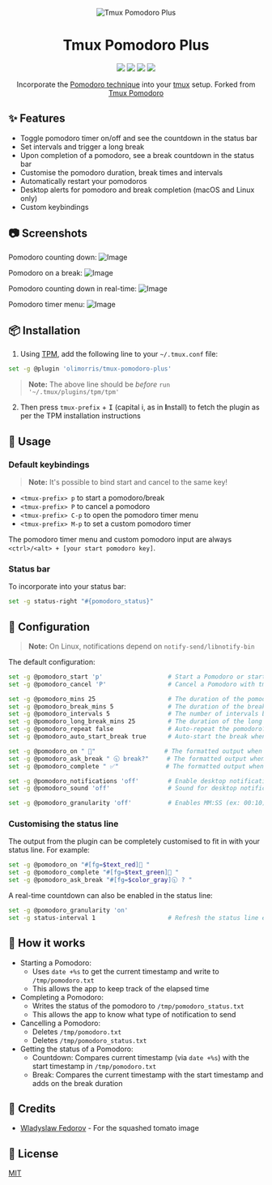 <p align="center">
<img src="https://user-images.githubusercontent.com/9512444/179077304-a6c31ccb-ad8f-41d9-97f8-f09a1c4935ad.png" alt="Tmux Pomodoro Plus" />
</p>

<h1 align="center">Tmux Pomodoro Plus</h1>

<p align="center">
<a href="https://github.com/olimorris/tmux-pomodoro-plus/stargazers"><img src="https://img.shields.io/github/stars/olimorris/tmux-pomodoro-plus?color=c678dd&logoColor=e06c75&style=for-the-badge"></a>
<a href="https://github.com/olimorris/tmux-pomodoro-plus/issues"><img src="https://img.shields.io/github/issues/olimorris/tmux-pomodoro-plus?color=%23d19a66&style=for-the-badge"></a>
<a href="https://github.com/olimorris/tmux-pomodoro-plus/blob/main/LICENSE.md"><img src="https://img.shields.io/github/license/olimorris/tmux-pomodoro-plus?style=for-the-badge"></a>
<a href="https://github.com/olimorris/tmux-pomodoro-plus/actions/workflows/test.yml"><img src="https://img.shields.io/github/actions/workflow/status/olimorris/tmux-pomodoro-plus/test.yml?branch=main&label=tests&style=for-the-badge"></a>
</p>

<p align="center">
Incorporate the <a href="https://en.wikipedia.org/wiki/Pomodoro_Technique">Pomodoro technique</a> into your <a href="https://github.com/tmux/tmux">tmux</a> setup. Forked from <a href="https://github.com/alexanderjeurissen/tmux-pomodoro">Tmux Pomodoro</a>
</p>

## :sparkles: Features

- Toggle pomodoro timer on/off and see the countdown in the status bar
- Set intervals and trigger a long break
- Upon completion of a pomodoro, see a break countdown in the status bar
- Customise the pomodoro duration, break times and intervals
- Automatically restart your pomodoros
- Desktop alerts for pomodoro and break completion (macOS and Linux only)
- Custom keybindings

## :camera: Screenshots

Pomodoro counting down:
![Image](https://user-images.githubusercontent.com/9512444/218257051-1cdc4487-7e0a-4d1f-9e70-932028f47d6f.png)

Pomodoro on a break:
![Image](https://user-images.githubusercontent.com/9512444/218257106-c3f83c7e-a467-4965-adfd-8c0b9b06ad9b.png)

Pomodoro counting down in real-time:
![Image](https://user-images.githubusercontent.com/9512444/218257132-6aac32d9-6ecb-4192-926c-1c41cb4adc62.gif)

Pomodoro timer menu:
![Image](https://user-images.githubusercontent.com/9512444/179624439-c5203dd1-01a9-4bf8-93dc-3da162939a4a.gif)

## :package: Installation

1. Using [TPM](https://github.com/tmux-plugins/tpm), add the following line to your `~/.tmux.conf` file:

```bash
set -g @plugin 'olimorris/tmux-pomodoro-plus'
```

> **Note:** The above line should be _before_ `run '~/.tmux/plugins/tpm/tpm'`

2. Then press `tmux-prefix` + <kbd>I</kbd> (capital i, as in **I**nstall) to fetch the plugin as per the TPM installation instructions

## :rocket: Usage

### Default keybindings

> **Note:** It's possible to bind start and cancel to the same key!

- `<tmux-prefix> p` to start a pomodoro/break
- `<tmux-prefix> P` to cancel a pomodoro
- `<tmux-prefix> C-p` to open the pomodoro timer menu
- `<tmux-prefix> M-p` to set a custom pomodoro timer

The pomodoro timer menu and custom pomodoro input are always `<ctrl>/<alt> + [your start pomodoro key]`.

### Status bar

To incorporate into your status bar:

```bash
set -g status-right "#{pomodoro_status}"
```

## :wrench: Configuration

> **Note:** On Linux, notifications depend on `notify-send/libnotify-bin`

The default configuration:

```bash
set -g @pomodoro_start 'p'                  # Start a Pomodoro or start break with tmux-prefix + p
set -g @pomodoro_cancel 'P'                 # Cancel a Pomodoro with tmux-prefix key + P

set -g @pomodoro_mins 25                    # The duration of the pomodoro
set -g @pomodoro_break_mins 5               # The duration of the break after the pomodoro
set -g @pomodoro_intervals 5                # The number of intervals before a longer break is started
set -g @pomodoro_long_break_mins 25         # The duration of the long break after the number of intervals are reached
set -g @pomodoro_repeat false               # Auto-repeat the pomodoro? False by default
set -g @pomodoro_auto_start_break true      # Auto-start the break when the pomodoro ends? True by default

set -g @pomodoro_on " 🍅"                   # The formatted output when the pomodoro is running
set -g @pomodoro_ask_break " 🕤 break?"     # The formatted output when wait to start break
set -g @pomodoro_complete " ✅"             # The formatted output when the break is running

set -g @pomodoro_notifications 'off'        # Enable desktop notifications from your terminal
set -g @pomodoro_sound 'off'                # Sound for desktop notifications (Run `ls /System/Library/Sounds` for a list of sounds to use on Mac)

set -g @pomodoro_granularity 'off'          # Enables MM:SS (ex: 00:10) format instead of the default (ex: 1m)
```

### Customising the status line

The output from the plugin can be completely customised to fit in with your status line. For example:

```bash
set -g @pomodoro_on "#[fg=$text_red]🍅 "
set -g @pomodoro_complete "#[fg=$text_green]🍅 "
set -g @pomodoro_ask_break "#[fg=$color_gray]🕤 ? "
```

A real-time countdown can also be enabled in the status line:

```bash
set -g @pomodoro_granularity 'on'
set -g status-interval 1                    # Refresh the status line every second
```

## :microscope: How it works

- Starting a Pomodoro:
  - Uses `date +%s` to get the current timestamp and write to `/tmp/pomodoro.txt`
  - This allows the app to keep track of the elapsed time
- Completing a Pomodoro:
  - Writes the status of the pomodoro to `/tmp/pomodoro_status.txt`
  - This allows the app to know what type of notification to send
- Cancelling a Pomodoro:
  - Deletes `/tmp/pomodoro.txt`
  - Deletes `/tmp/pomodoro_status.txt`
- Getting the status of a Pomodoro:
  - Countdown: Compares current timestamp (via `date +%s`) with the start timestamp in `/tmp/pomodoro.txt`
  - Break: Compares the current timestamp with the start timestamp and adds on the break duration

## :clap: Credits

- [Wladyslaw Fedorov](https://dribbble.com/Wladza) - For the squashed tomato image

## :page_with_curl: License

[MIT](https://github.com/olimorris/tmux-pomodoro-plus/blob/master/LICENSE.md)
